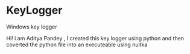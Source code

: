 # KeyLogger
Windows key logger

Hi! i am Aditya Pandey , I created this key logger using python and then coverted the python file into an executeable using nuitka
